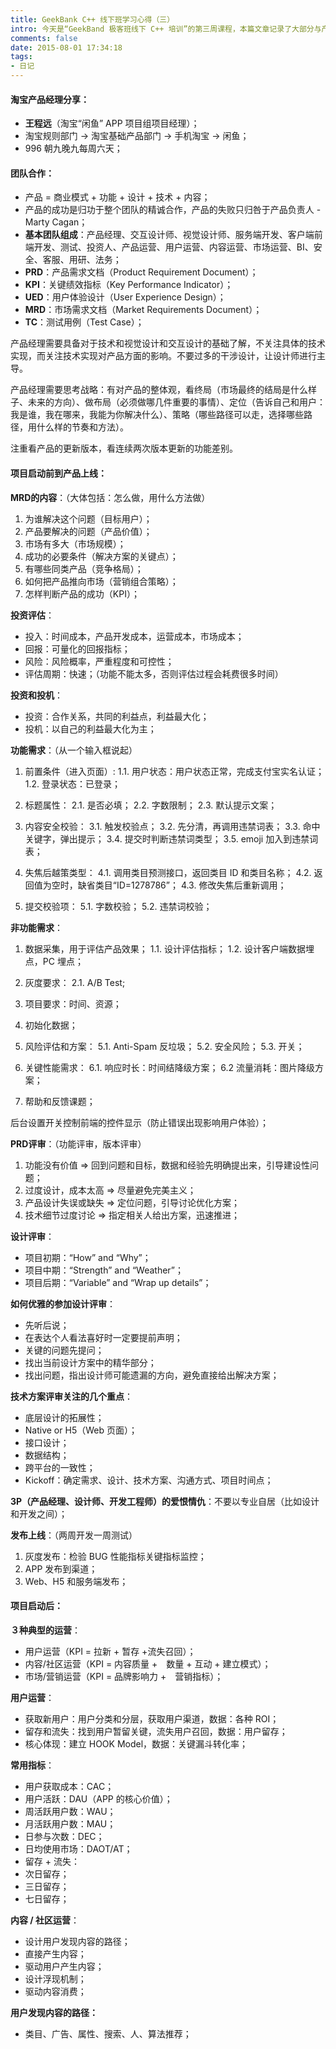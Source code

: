 ```yaml
---
title: GeekBank C++ 线下班学习心得（三）
intro: 今天是“GeekBand 极客班线下 C++ 培训”的第三周课程，本篇文章记录了大部分与产品设计及其整体生命周期相关的知识要点。
comments: false
date: 2015-08-01 17:34:18
tags:
- 日记
---
```


#### 淘宝产品经理分享：

* **王程远**（淘宝“闲鱼” APP 项目组项目经理）；
* 淘宝规则部门 -> 淘宝基础产品部门 -> 手机淘宝 -> 闲鱼；
* 996 朝九晚九每周六天；


#### 团队合作：

* 产品 = 商业模式 + 功能 + 设计 + 技术 + 内容；
* 产品的成功是归功于整个团队的精诚合作，产品的失败只归咎于产品负责人 - Marty Cagan；
* **基本团队组成**：产品经理、交互设计师、视觉设计师、服务端开发、客户端前端开发、测试、投资人、产品运营、用户运营、内容运营、市场运营、BI、安全、客服、用研、法务；
* **PRD**：产品需求文档（Product Requirement Document）；
* **KPI**：关键绩效指标（Key Performance Indicator）；
* **UED**：用户体验设计（User Experience Design）；
* **MRD**：市场需求文档（Market Requirements Document）；
* **TC**：测试用例（Test Case）；


产品经理需要具备对于技术和视觉设计和交互设计的基础了解，不关注具体的技术实现，而关注技术实现对产品方面的影响。不要过多的干涉设计，让设计师进行主导。

产品经理需要思考战略：有对产品的整体观，看终局（市场最终的结局是什么样子、未来的方向）、做布局（必须做哪几件重要的事情）、定位（告诉自己和用户：我是谁，我在哪来，我能为你解决什么）、策略（哪些路径可以走，选择哪些路径，用什么样的节奏和方法）。

注重看产品的更新版本，看连续两次版本更新的功能差别。



#### 项目启动前到产品上线：

**MRD的内容**：（大体包括：怎么做，用什么方法做）

1. 为谁解决这个问题（目标用户）；
2. 产品要解决的问题（产品价值）；
3. 市场有多大（市场规模）；
4. 成功的必要条件（解决方案的关键点）；
5. 有哪些同类产品（竞争格局）；
6. 如何把产品推向市场（营销组合策略）；
7. 怎样判断产品的成功（KPI）；

**投资评估**：

* 投入：时间成本，产品开发成本，运营成本，市场成本；
* 回报：可量化的回报指标；
* 风险：风险概率，严重程度和可控性；
* 评估周期：快速；（功能不能太多，否则评估过程会耗费很多时间）

**投资和投机**：

* 投资：合作关系，共同的利益点，利益最大化；
* 投机：以自己的利益最大化为主；


**功能需求**：（从一个输入框说起）

1. 前置条件（进入页面）:
1.1. 用户状态：用户状态正常，完成支付宝实名认证；
1.2. 登录状态：已登录；

2. 标题属性：
2.1. 是否必填；
2.2. 字数限制；
2.3. 默认提示文案；

3. 内容安全校验：
3.1. 触发校验点；
3.2. 先分清，再调用违禁词表；
3.3. 命中关键字，弹出提示；
3.4. 提交时判断违禁词类型；
3.5. emoji 加入到违禁词表；

4. 失焦后越策类型：
4.1. 调用类目预测接口，返回类目 ID 和类目名称；
4.2. 返回值为空时，缺省类目“ID=1278786”；
4.3. 修改失焦后重新调用；

5. 提交校验项：
5.1. 字数校验；
5.2. 违禁词校验；


**非功能需求**：

1. 数据采集，用于评估产品效果；
1.1. 设计评估指标；
1.2. 设计客户端数据埋点，PC 埋点；

2. 灰度要求：
2.1. A/B Test;

3. 项目要求：时间、资源；

4. 初始化数据；

5. 风险评估和方案：
5.1. Anti-Spam 反垃圾；
5.2. 安全风险；
5.3. 开关；

6. 关键性能需求：
6.1. 响应时长：时间结降级方案；
6.2 流量消耗：图片降级方案；

7. 帮助和反馈课题；

后台设置开关控制前端的控件显示（防止错误出现影响用户体验）；


**PRD评审**：（功能评审，版本评审）

1. 功能没有价值 => 回到问题和目标，数据和经验先明确提出来，引导建设性问题；
2. 过度设计，成本太高 => 尽量避免完美主义；
3. 产品设计失误或缺失 => 定位问题，引导讨论优化方案；
4. 技术细节过度讨论 => 指定相关人给出方案，迅速推进；


**设计评审**：


* 项目初期：“How” and “Why”；
* 项目中期：“Strength” and “Weather”；
* 项目后期：“Variable” and “Wrap up details”；


**如何优雅的参加设计评审**：

* 先听后说；
* 在表达个人看法喜好时一定要提前声明；
* 关键的问题先提问；
* 找出当前设计方案中的精华部分；
* 找出问题，指出设计师可能遗漏的方向，避免直接给出解决方案；


**技术方案评审关注的几个重点**：

* 底层设计的拓展性；
* Native or H5（Web 页面）；
* 接口设计；
* 数据结构；
* 跨平台的一致性；
* Kickoff：确定需求、设计、技术方案、沟通方式、项目时间点；



**3P（产品经理、设计师、开发工程师）的爱恨情仇**：不要以专业自居（比如设计和开发之间）；

**发布上线**：（两周开发一周测试）
1. 灰度发布：检验 BUG 性能指标关键指标监控；
2. APP 发布到渠道；
3. Web、H5 和服务端发布；


#### 项目启动后：

**３种典型的运营**：

* 用户运营（KPI = 拉新 + 暂存 +流失召回）；
* 内容/社区运营（KPI = 内容质量 +　数量 + 互动 + 建立模式）；
* 市场/营销运营（KPI = 品牌影响力 +　营销指标）；


**用户运营**：

* 获取新用户：用户分类和分层，获取用户渠道，数据：各种 ROI；
* 留存和流失：找到用户暂留关键，流失用户召回，数据：用户留存；
* 核心体现：建立 HOOK Model，数据：关键漏斗转化率；

**常用指标**：

* 用户获取成本：CAC；
* 用户活跃：DAU（APP 的核心价值）；
* 周活跃用户数：WAU；
* 月活跃用户数：MAU；
* 日参与次数：DEC；
* 日均使用市场：DAOT/AT；
* 留存 + 流失：
* 次日留存；
* 三日留存；
* 七日留存；

**内容 / 社区运营**：

* 设计用户发现内容的路径；
* 直接产生内容；
* 驱动用户产生内容；
* 设计浮现机制；
* 驱动内容消费；

**用户发现内容的路径：**

* 类目、广告、属性、搜索、人、算法推荐；
